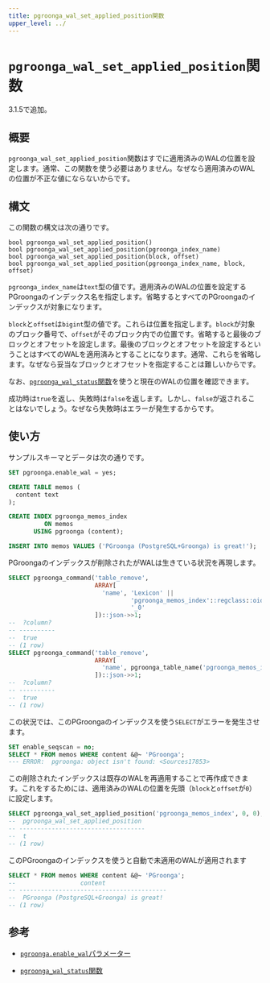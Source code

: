 ```yaml
---
title: pgroonga_wal_set_applied_position関数
upper_level: ../
---
```


# `pgroonga_wal_set_applied_position`関数

3.1.5で追加。

## 概要

`pgroonga_wal_set_applied_position`関数はすでに適用済みのWALの位置を設定します。通常、この関数を使う必要はありません。なぜなら適用済みのWALの位置が不正な値にならないからです。

## 構文

この関数の構文は次の通りです。

```text
bool pgroonga_wal_set_applied_position()
bool pgroonga_wal_set_applied_position(pgroonga_index_name)
bool pgroonga_wal_set_applied_position(block, offset)
bool pgroonga_wal_set_applied_position(pgroonga_index_name, block, offset)
```

`pgroonga_index_name`は`text`型の値です。適用済みのWALの位置を設定するPGroongaのインデックス名を指定します。省略するとすべてのPGroongaのインデックスが対象になります。

`block`と`offset`は`bigint`型の値です。これらは位置を指定します。`block`が対象のブロック番号で、`offset`がそのブロック内での位置です。省略すると最後のブロックとオフセットを設定します。最後のブロックとオフセットを設定するということはすべてのWALを適用済みとすることになります。通常、これらを省略します。なぜなら妥当なブロックとオフセットを指定することは難しいからです。

なお、[`pgroonga_wal_status`関数][wal-status]を使うと現在のWALの位置を確認できます。

成功時は`true`を返し、失敗時は`false`を返します。しかし、`false`が返されることはないでしょう。なぜなら失敗時はエラーが発生するからです。

## 使い方

サンプルスキーマとデータは次の通りです。

```sql
SET pgroonga.enable_wal = yes;

CREATE TABLE memos (
  content text
);

CREATE INDEX pgroonga_memos_index
          ON memos
       USING pgroonga (content);

INSERT INTO memos VALUES ('PGroonga (PostgreSQL+Groonga) is great!');
```

PGroongaのインデックスが削除されたがWALは生きている状況を再現します。

```sql
SELECT pgroonga_command('table_remove',
                        ARRAY[
                          'name', 'Lexicon' ||
                                  'pgroonga_memos_index'::regclass::oid ||
                                  '_0'
                        ])::json->>1;
--  ?column? 
-- ----------
--  true
-- (1 row)
SELECT pgroonga_command('table_remove',
                        ARRAY[
                          'name', pgroonga_table_name('pgroonga_memos_index')
                        ])::json->>1;
--  ?column? 
-- ----------
--  true
-- (1 row)
```

この状況では、このPGroongaのインデックスを使う`SELECT`がエラーを発生させます。

```sql
SET enable_seqscan = no;
SELECT * FROM memos WHERE content &@~ 'PGroonga';
--- ERROR:  pgroonga: object isn't found: <Sources17853>
```

この削除されたインデックスは既存のWALを再適用することで再作成できます。これをするためには、適用済みのWALの位置を先頭（`block`と`offset`が`0`）に設定します。

```sql
SELECT pgroonga_wal_set_applied_position('pgroonga_memos_index', 0, 0);
--  pgroonga_wal_set_applied_position 
-- -----------------------------------
--  t
-- (1 row)
```

このPGroongaのインデックスを使うと自動で未適用のWALが適用されます

```sql
SELECT * FROM memos WHERE content &@~ 'PGroonga';
--                  content                 
-- -----------------------------------------
--  PGroonga (PostgreSQL+Groonga) is great!
-- (1 row)
```

## 参考

  * [`pgroonga.enable_wal`パラメーター][enable-wal]

  * [`pgroonga_wal_status`関数][wal-status]

[enable-wal]:../parameters/enable-wal.html

[wal-status]:pgroonga-wal-status.html
